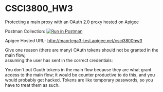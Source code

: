 # CSCI3800_HW3
Protecting a main proxy with an OAuth 2.0 proxy hosted on Apigee 

Postman Collection:
[![Run in Postman](https://run.pstmn.io/button.svg)](https://app.getpostman.com/run-collection/c910b7fca71256075758#?env%5Bassignment3_CSCI3800%5D=W3siZW5hYmxlZCI6dHJ1ZSwia2V5IjoiYm9va190aXRsZSIsInZhbHVlIjoidHVyaW5nIiwidHlwZSI6InRleHQifSx7ImVuYWJsZWQiOnRydWUsImtleSI6ImF1dGhvcml6YXRpb25fdG9rZW4iLCJ2YWx1ZSI6ImtIQlpzaHd5elNnWkpJWmZ5MGZ2SE1iYXNVU2EiLCJ0eXBlIjoidGV4dCJ9LHsiZW5hYmxlZCI6dHJ1ZSwia2V5IjoidG9rZW4iLCJ2YWx1ZSI6IndUeWZhUUI1SHhGRjh6Z3h4Mk1ERmo4bjQ2dGkiLCJ0eXBlIjoidGV4dCJ9XQ==)

Apigee Hosted URL- http://maortega3-test.apigee.net/csci3800hw3

Give	one	reason	(there	are	many)	OAuth	tokens	should	not	be	granted	in	the	main	flow,	
assuming	the	user	has	sent	in	the	correct	credentials:

You don't put Oauth tokens in the main flow because they are what grant access to the main flow; it would be counter productive to do this, and you would probably get hacked. Tokens are like temporary passwords, so you have to treat them as such.
